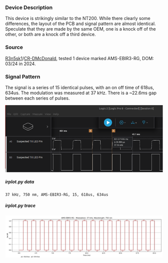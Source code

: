 ### Device Description

This device is strikingly similar to the NT200. While there clearly some differences, the layout of the PCB and signal pattern are almost identical. Speculate that they are made by the same OEM, one is a knock off of the other, or both are a knock off a third device.

### Source

[R3n5sk1](https://twitter.com/R3n5k1)/[CR-DMcDonald](https://github.com/CR-DMcDonald), tested 1 device marked AMS-EBIR3-RG, DOM: 03/24 in 2024.

### Signal Pattern

The signal is a series of 15 identical pulses, with an on off time of 618us, 634us. The modulation was measured at 37 kHz. There is a ~22.6ms gap between each series of pulses.

![](./img/ams-ebir3-rg/modulationtrace.png)

##### irplot.py data
```
37 kHz, 750 nm, AMS-EBIR3-RG, 15, 618us, 634us
```

##### irplot.py trace
![](irplot-py/ams-ebir3-rg.png)